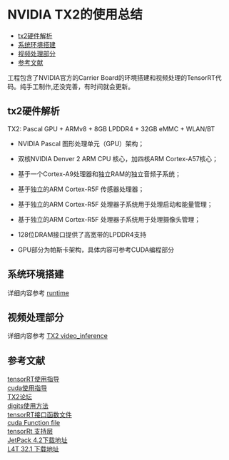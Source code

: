 NVIDIA TX2的使用总结
================
* [tx2硬件解析](#tx2硬件解析)
* [系统环境搭建](#系统环境搭建)
* [视频处理部分](#视频处理部分)
* [参考文献](#参考文献)


工程包含了NVIDIA官方的Carrier Board的环境搭建和视频处理的TensorRT代码。纯手工制作,还没完善，有时间就会更新。
## tx2硬件解析

TX2: Pascal GPU + ARMv8 + 8GB LPDDR4 + 32GB eMMC + WLAN/BT  
* NVIDIA Pascal 图形处理单元（GPU）架构；

* 双核NVIDIA Denver 2 ARM CPU 核心，加四核ARM Cortex-A57核心；

* 基于一个Cortex-A9处理器和独立RAM的独立音频子系统；

* 基于独立的ARM Cortex-R5F 传感器处理器；

* 基于独立的ARM Cortex-R5F 处理器子系统用于处理启动和能量管理；

* 基于独立的ARM Cortex-R5F 处理器子系统用于处理摄像头管理；

* 128位DRAM接口提供了高宽带的LPDDR4支持

* GPU部分为帕斯卡架构，具体内容可参考CUDA编程部分

## 系统环境搭建
详细内容参考 [runtime](Git_doc/runtime.md)
## 视频处理部分
详细内容参考 [TX2 video_inference](Git_doc/video_inference.md)
## 参考文献
[tensorRT使用指导](https://docs.nvidia.com/deeplearning/sdk/tensorrt-archived/tensorrt_401/tensorrt-developer-guide/index.html)  
[cuda使用指导](https://docs.nvidia.com/cuda/index.html)  
[TX2论坛](https://devtalk.nvidia.com/default/board/188/jetson-tx2/)  
[digits使用方法](https://github.com/NVIDIA/DIGITS)  
[tensorRT接口函数文件](https://docs.nvidia.com/deeplearning/sdk/tensorrt-api/c_api/classnvinfer1_1_1_weights.html)  
[cuda Function file](http://www.cs.cmu.edu/afs/cs/academic/class/15668-s11/www/cuda-doc/html/group__CUDART__TYPES_g3f51e3575c2178246db0a94a430e0038.html#g3f51e3575c2178246db0a94a430e0038)  
[tensorRt 支持层](https://docs.nvidia.com/deeplearning/sdk/tensorrt-support-matrix/index.html)  
[JetPack 4.2下载地址](https://developer.nvidia.com/embedded/downloads#?tx=$product,jetson_tx2)  
[L4T 32.1 下载地址](https://developer.nvidia.com/embedded/linux-tegra)  

